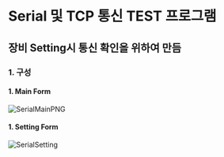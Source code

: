 # Serial 및 TCP 통신 TEST 프로그램
## 장비 Setting시 통신 확인을 위하여 만듬 
### 1. 구성
#### 1. Main Form
![SerialMainPNG](https://user-images.githubusercontent.com/69396761/89728609-12c7fa80-da61-11ea-99a8-ff96af07fa7b.PNG)
#### 1. Setting Form
![SerialSetting](https://user-images.githubusercontent.com/69396761/89728650-6b979300-da61-11ea-83ff-43dbc409abe1.PNG)

